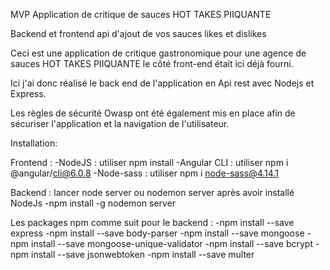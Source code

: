 MVP Application de critique de sauces HOT TAKES PIIQUANTE

Backend et frontend api d'ajout de vos sauces likes et dislikes

Ceci est une application de critique gastronomique pour une agence de sauces HOT TAKES PIIQUANTE le côté front-end était ici déjà fourni.

Ici j'ai donc réalisé le back end de l'application en Api rest avec Nodejs et Express.

Les règles de sécurité Owasp ont été également mis en place afin de sécuriser l'application et la navigation de l'utilisateur.


Installation:

Frontend : 
-NodeJS : utiliser npm install
-Angular CLI : utiliser npm i @angular/cli@6.0.8
-Node-sass : utiliser npm i node-sass@4.14.1

Backend : lancer node server ou nodemon server après avoir installé NodeJs
-npm install -g nodemon server

Les packages npm comme suit pour le backend :
-npm install --save express 
-npm install --save body-parser 
-npm install --save mongoose 
-npm install --save mongoose-unique-validator 
-npm install --save bcrypt 
-npm install --save jsonwebtoken 
-npm install --save multer 

